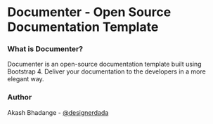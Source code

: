 # Documenter - Open Source Documentation Template

### What is Documenter?
Documenter is an open-source documentation template built using Bootstrap 4. Deliver your documentation to the developers in a more elegant way.

### Author
Akash Bhadange - [@designerdada](https://twitter.com/designerdada)
